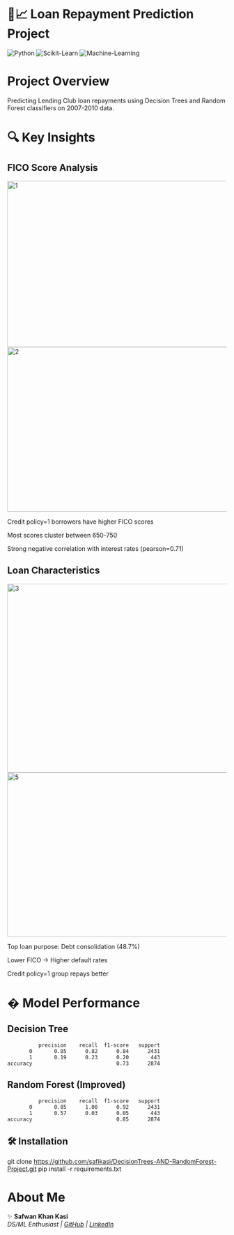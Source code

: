 # 🌳📈 Loan Repayment Prediction Project
![Python](https://img.shields.io/badge/Python-%E2%9D%A4%EF%B8%8F%203.8%2B-blue)
![Scikit-Learn](https://img.shields.io/badge/Scikit--Learn-%F0%9F%94%8E%201.2%2B-orange)
![Machine-Learning](https://img.shields.io/badge/Machine--Learning)

# Project Overview
Predicting Lending Club loan repayments using Decision Trees and Random Forest classifiers on 2007-2010 data.

# 🔍 Key Insights

## FICO Score Analysis

<img width="582" height="381" alt="1" src="https://github.com/user-attachments/assets/52891cef-e62d-4851-8ac2-129a0faa76c6" />

<img width="577" height="378" alt="2" src="https://github.com/user-attachments/assets/f85d0ef7-48fc-480a-acd0-97da6aa39a4d" />

Credit policy=1 borrowers have higher FICO scores

Most scores cluster between 650-750

Strong negative correlation with interest rates (pearson=0.71)

## Loan Characteristics

<img width="637" height="433" alt="3" src="https://github.com/user-attachments/assets/070b9a4b-cc2c-4dcb-be4c-74523b4c598a" />

<img width="721" height="377" alt="5" src="https://github.com/user-attachments/assets/5d679a82-baf3-4b88-b852-e7ed9d782987" />

Top loan purpose: Debt consolidation (48.7%)

Lower FICO → Higher default rates

Credit policy=1 group repays better

# � Model Performance

## Decision Tree

              precision    recall  f1-score   support
           0       0.85      0.82      0.84      2431
           1       0.19      0.23      0.20       443
    accuracy                           0.73      2874

## Random Forest (Improved)

              precision    recall  f1-score   support
           0       0.85      1.00      0.92      2431
           1       0.57      0.03      0.05       443
    accuracy                           0.85      2874

## 🛠️ Installation

git clone https://github.com/safikasi/DecisionTrees-AND-RandomForest-Project.git
pip install -r requirements.txt

# About Me

✨ **Safwan Khan Kasi**  
*DS/ML Enthusiast | [GitHub](https://github.com/safikasi) | [LinkedIn](https://www.linkedin.com/in/safwan-kasi-2b5358292/)*
